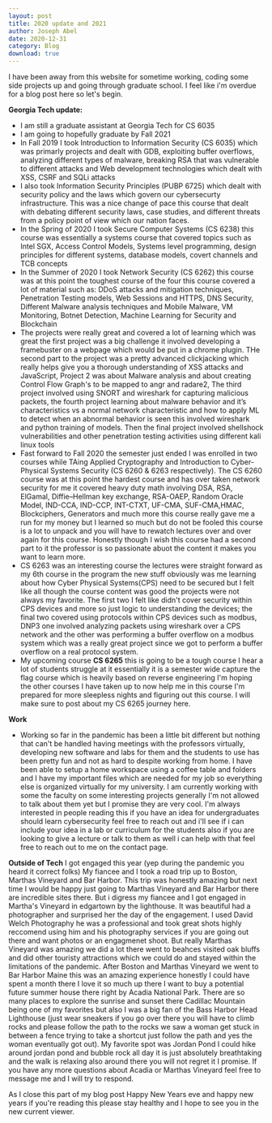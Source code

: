 ```yaml
---
layout: post
title: 2020 update and 2021
author: Joseph Abel
date: 2020-12-31
category: Blog
download: true
---
```

I have been away from this website for sometime working, coding some side projects up and going through graduate school. I feel like i'm overdue for a blog post here so let's begin. 

**Georgia Tech update:**
* I am still a graduate assistant at Georgia Tech for CS 6035
* I am going to hopefully graduate by Fall 2021
* In Fall 2019 I took Introduction to Information Security (CS 6035) which was primarly projects and dealt with GDB, exploiting buffer overflows, analyzing different types of malware, breaking RSA that was vulnerable to different attacks and Web development technologies which dealt with XSS, CSRF and SQLi attacks
* I also took Information Security Principles (PUBP 6725) which dealt with security policy and the laws which govern our cybersecurty infrastructure. This was a nice change of pace this course that dealt with debating different security laws, case studies, and different threats from a policy point of view which our nation faces.
* In the Spring of 2020 I took Secure Computer Systems (CS 6238) this course was essentially a systems course that covered topics such as Intel SGX, Access Control Models, Systems level programming, design principles for different systems, database models, covert channels and TCB concepts
* In the Summer of 2020 I took Network Security (CS 6262) this course was at this point the toughest course of the four this course covered a lot of material such as: DDoS attacks and mitigation techniques, Penetration Testing models, Web Sessions and HTTPS, DNS Security, Different Malware analysis techniques and Mobile Malware, VM Monitoring, Botnet Detection, Machine Learning for Security and Blockchain
* The projects were really great and covered a lot of learning which was great the first project was a big challenge it involved developing a framebuster on a webpage which would be put in a chrome plugin. THe second part to the project was a pretty advanced clickjacking which really helps give you a thorough understanding of XSS attacks and JavaScript, Project 2 was about Malware analysis and about creating Control Flow Graph's to be mapped to angr and radare2, The third project involved using SNORT and wireshark for capturing malicious packets, the fourth project learning about malware behavior and it’s characteristics vs a normal network characteristic and how to apply ML to detect when an abnormal behavior is seen this involved wireshark and python training of models. Then the final project involved shellshock vulnerabilities and other penetration testing activities using different kali linux tools
* Fast forward to Fall 2020 the semester just ended I was enrolled in two courses while TAing Applied Cryptography and Introduction to Cyber-Physical Systems Security (CS 6260 & 6263 respectively). The CS 6260 course was at this point the hardest course and has over taken network security for me it covered heavy duty math involving DSA, RSA, ElGamal, Diffie–Hellman key exchange, RSA-OAEP, Random Oracle Model, IND-CCA, IND-CCP, INT-CTXT, UF-CMA, SUF-CMA,HMAC, Blockciphers, Generators and much more this course really gave me a run for my money but I learned so much but do not be fooled this course is a lot to unpack and you will have to rewatch lectures over and over again for this course. Honestly though I wish this course had a second part to it the professor is so passionate abuot the content it makes you want to learn more.
* CS 6263 was an interesting course the lectures were straight forward as my 6th course in the program the new stuff obviously was me learning about how Cyber Physical Systems(CPS) need to be secured but I felt like all though the course content was good the projects were not always my favorite. The first two I felt like didn't cover security within CPS devices and more so just logic to understanding the devices; the final two covered using protocols within CPS devices such as modbus, DNP3 one involved analyzing packets using wireshark over a CPS network and the other was performing a buffer overflow on a modbus system which was a really great project since we got to perform a buffer overflow on a real protocol system.
* My upcoming course **CS 6265** this is going to be a tough course I hear a lot of students struggle at it essentially it is a semester wide capture the flag course which is heavily based on reverse engineering I'm hoping the other courses I have taken up to now help me in this course I'm prepared for more sleepless nights and figuring out this course. I will make sure to post about my CS 6265 journey here.

**Work**
* Working so far in the pandemic has been a little bit different but nothing that can't be handled having meetings with the professors virtually, developing new software and labs for them and the students to use has been pretty fun and not as hard to despite working from home. I have been able to setup a home workspace using a coffee table and folders and I have my important files which are needed for my job so everything else is organized virtually for my university. I am currently working with some the faculty on some interesting projects generally I'm not allowed to talk about them yet but I promise they are very cool. I'm always interested in people reading this if you have an idea for undergraduates should learn cybersecurity feel free to reach out and i'll see if i can include your idea in a lab or curriculum for the students also if you are looking to give a lecture or talk to them as well i can help with that feel free to reach out to me on the contact page. 

**Outside of Tech**
I got engaged this year (yep during the pandemic you heard it correct folks) My fiancee and I took a road trip up to Boston, Marthas Vineyard and Bar Harbor. This trip was honestly amazing but next time I would be happy just going to Marthas Vineyard and Bar Harbor there are incredible sites there. But i digress my fiancee and I got engaged in Martha's Vineyard in edgartown by the lighthouse. It was beautiful had a photographer and surprised her the day of the engagement. I used David Welch Photography he was a professional and took great shots highly reccomend using him and his photography services if you are going out there and want photos or an engagmenet shoot. But really Marthas Vineyard was amazing we did a lot there went to beahces visited oak bluffs and did other touristy attractions which we could do and stayed within the limitations of the pandemic. After Boston and Marthas Vineyard we went to Bar Harbor Maine this was an amazing experience honestly I could have spent a month there I love it so much up there I want to buy a potential future summer house there right by Acadia National Park.
There are so many places to explore the sunrise and sunset there Cadillac Mountain being one of my favorites but also I was a big fan of the Bass Harbor Head Lighthouse (just wear sneakers if you go over there you will have to climb rocks and please follow the path to the rocks we saw a woman get stuck in between a fence trying to take a shortcut just follow the path and yes the woman eventually got out). My favorite spot was Jordan Pond I could hike around jordan pond and bubble rock all day it is just absolutely breathtaking and the walk is relaxing also around there you will not regret it I promise. If you have any more questions about Acadia or Marthas Vineyard feel free to message me and I will try to respond.

As I close this part of my blog post Happy New Years eve and happy new years if you're reading this please stay healthy and I hope to see you in the new current viewer.
